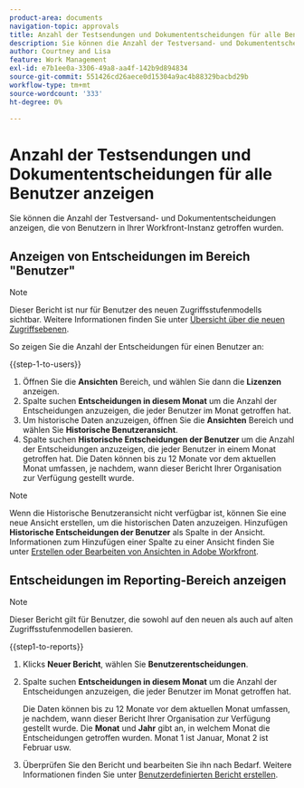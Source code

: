 ```yaml
---
product-area: documents
navigation-topic: approvals
title: Anzahl der Testsendungen und Dokumententscheidungen für alle Benutzer anzeigen
description: Sie können die Anzahl der Testversand- und Dokumententscheidungen anzeigen, die von Benutzern in Ihrer Workfront-Instanz getroffen wurden.
author: Courtney and Lisa
feature: Work Management
exl-id: e7b1ee0a-3306-49a8-aa4f-142b9d894834
source-git-commit: 551426cd26aece0d15304a9ac4b88329bacbd29b
workflow-type: tm+mt
source-wordcount: '333'
ht-degree: 0%

---
```



# Anzahl der Testsendungen und Dokumententscheidungen für alle Benutzer anzeigen

Sie können die Anzahl der Testversand- und Dokumententscheidungen anzeigen, die von Benutzern in Ihrer Workfront-Instanz getroffen wurden.

## Anzeigen von Entscheidungen im Bereich &quot;Benutzer&quot;

>[!NOTE]
>
>Dieser Bericht ist nur für Benutzer des neuen Zugriffsstufenmodells sichtbar. Weitere Informationen finden Sie unter [Übersicht über die neuen Zugriffsebenen](/help/quicksilver/administration-and-setup/add-users/how-access-levels-work/access-level-overview.md).

So zeigen Sie die Anzahl der Entscheidungen für einen Benutzer an:

{{step-1-to-users}}

1. Öffnen Sie die **Ansichten** Bereich, und wählen Sie dann die **Lizenzen** anzeigen.
1. Spalte suchen **Entscheidungen in diesem Monat** um die Anzahl der Entscheidungen anzuzeigen, die jeder Benutzer im Monat getroffen hat.
1. Um historische Daten anzuzeigen, öffnen Sie die **Ansichten** Bereich und wählen Sie **Historische Benutzeransicht**.
1. Spalte suchen **Historische Entscheidungen der Benutzer** um die Anzahl der Entscheidungen anzuzeigen, die jeder Benutzer in einem Monat getroffen hat. Die Daten können bis zu 12 Monate vor dem aktuellen Monat umfassen, je nachdem, wann dieser Bericht Ihrer Organisation zur Verfügung gestellt wurde.

>[!NOTE]
>
>Wenn die Historische Benutzeransicht nicht verfügbar ist, können Sie eine neue Ansicht erstellen, um die historischen Daten anzuzeigen. Hinzufügen **Historische Entscheidungen der Benutzer** als Spalte in der Ansicht. Informationen zum Hinzufügen einer Spalte zu einer Ansicht finden Sie unter [Erstellen oder Bearbeiten von Ansichten in Adobe Workfront](/help/quicksilver/reports-and-dashboards/reports/reporting-elements/create-edit-views.md).


## Entscheidungen im Reporting-Bereich anzeigen

>[!NOTE]
>
>Dieser Bericht gilt für Benutzer, die sowohl auf den neuen als auch auf alten Zugriffsstufenmodellen basieren.

{{step1-to-reports}}

1. Klicks **Neuer Bericht**, wählen Sie **Benutzerentscheidungen**.
1. Spalte suchen **Entscheidungen in diesem Monat** um die Anzahl der Entscheidungen anzuzeigen, die jeder Benutzer im Monat getroffen hat.

   Die Daten können bis zu 12 Monate vor dem aktuellen Monat umfassen, je nachdem, wann dieser Bericht Ihrer Organisation zur Verfügung gestellt wurde. Die **Monat** und **Jahr** gibt an, in welchem Monat die Entscheidungen getroffen wurden. Monat 1 ist Januar, Monat 2 ist Februar usw.

1. Überprüfen Sie den Bericht und bearbeiten Sie ihn nach Bedarf. Weitere Informationen finden Sie unter [Benutzerdefinierten Bericht erstellen](/help/quicksilver/reports-and-dashboards/reports/creating-and-managing-reports/create-custom-report.md).

